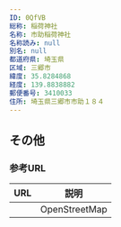 ```yaml
---
ID: 0QfVB
総称: 稲荷神社
名称: 市助稲荷神社
名称読み: null
別名: null
都道府県: 埼玉県
区域: 三郷市
緯度: 35.8284868
経度: 139.8838882
郵便番号: 3410033
住所: 埼玉県三郷市市助１８４
---
```


## その他

### 参考URL

| URL | 説明          |
| --- | ------------- |
|     | OpenStreetMap |
